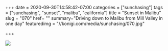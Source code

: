 +++
date = 2020-09-30T14:58:42-07:00
categories = ["sunchasing"]
tags = ["sunchasing", "sunset", "malibu", "california"]
title = "Sunset in Malibu"
slug = "070"
href= ""
summary="Driving down to Malibu from Mill Valley in one day"
featuredimg = "//konigi.com/media/sunchasing/070.jpg"

+++

<img src="//konigi.com/media/sunchasing/070.jpg" />